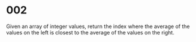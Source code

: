 [_metadata_:tags]:-        "list"

# 002

Given an array of integer values, return the index where the average of the values on the left is closest to the average of the values on the right.
